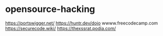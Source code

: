 # opensource-hacking
https://portswigger.net/
https://huntr.dev/dojo
wwww.freecodecamp.com
https://securecode.wiki/
https://thexssrat.podia.com/
